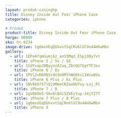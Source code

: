 ```yaml
---
layout: produk-casinghp
title: Disney Inside Out Fear iPhone Case
categories: iphone

# Produk
product-title: Disney Inside Out Fear iPhone Case
harga: 90000
sku: hn-0234
image-drive: 1g6mxVEqQGhvxtSqCRv6lUl9n4AHXwMbn
gallery:
  - url: 1EPoA7qmGumj6z_anS3Mqd_ESpjDDy7vt
    title: iPhone 5 / 5s / SE
  - url: 1SdYxapJ0ByynzA7aq_ZbtQG7GgYTFJev
    title: iPhone 6 / 6s
  - url: 1PVl2uR6HQ1v4U3eUMlhWU6ksi1Wzw6Uu
    title: iPhone 6 Plus / 6s Plus
  - url: 1NV8kD7S7lQiUMmeCR2ooOU7vy-Lxj_Rl
    title: iPhone 7 / 8
  - url: 1gVObOm5-5kvblBdi5ZVEiYup-34jYZ77
    title: iPhone 7 Plus / 8 Plus
  - url: 1g6mxVEqQGhvxtSqCRv6lUl9n4AHXwMbn
    title: iPhone X
---
```


